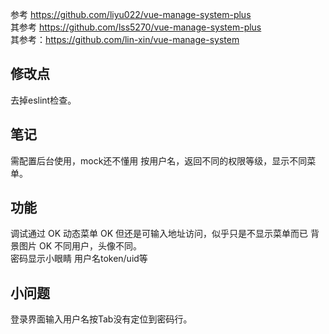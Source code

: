 参考 https://github.com/liyu022/vue-manage-system-plus  
 其参考 https://github.com/lss5270/vue-manage-system-plus  
   其参考：https://github.com/lin-xin/vue-manage-system  
   

## 修改点
去掉eslint检查。  


## 笔记
需配置后台使用，mock还不懂用
按用户名，返回不同的权限等级，显示不同菜单。

## 功能
调试通过 OK
动态菜单 OK  但还是可输入地址访问，似乎只是不显示菜单而已
背景图片 OK
不同用户，头像不同。  
密码显示小眼睛
用户名token/uid等

## 小问题
登录界面输入用户名按Tab没有定位到密码行。
